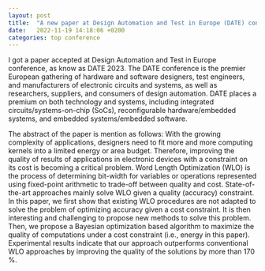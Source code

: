 ```yaml
---
layout: post
title:  "A new paper at Design Automation and Test in Europe (DATE) conference"
date:   2022-11-19 14:18:06 +0200
categories: top conference
---
```

I got a paper accepted at Design Automation and Test in Europe conference, as know as DATE 2023. The DATE conference is the premier European gathering of hardware and software designers, test engineers, and manufacturers of electronic circuits and systems, as well as researchers, suppliers, and consumers of design automation. DATE places a premium on both technology and systems, including integrated circuits/systems-on-chip (SoCs), reconfigurable hardware/embedded systems, and embedded systems/embedded software. 

The abstract of the paper is mention as follows: 
With the growing complexity of applications, designers need to fit more and more computing kernels into a limited energy or area budget. Therefore, improving the quality of results of applications in electronic devices with a constraint on its cost is becoming a critical problem. Word Length Optimization (WLO) is the process of determining bit-width for variables or operations represented using fixed-point arithmetic to trade-off between quality and cost. State-of-the-art approaches mainly solve WLO given a quality (accuracy) constraint. In this paper, we first show that existing WLO procedures are not adapted to solve the problem of optimizing accuracy given a cost constraint. It is then interesting and challenging to propose new methods to solve this problem. Then, we propose a Bayesian optimization based algorithm to maximize the quality of computations under a cost constraint (i.e., energy in this paper). Experimental results indicate that our approach outperforms conventional WLO approaches by improving the quality of the solutions by more than 170 %. 
